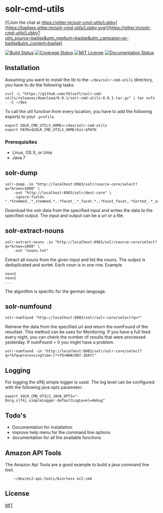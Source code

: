 # solr-cmd-utils

[![Join the chat at https://gitter.im/solr-cmd-utils/Lobby](https://badges.gitter.im/solr-cmd-utils/Lobby.svg)](https://gitter.im/solr-cmd-utils/Lobby?utm_source=badge&utm_medium=badge&utm_campaign=pr-badge&utm_content=badge)

[![Build Status](https://travis-ci.org/tblsoft/solr-cmd-utils.svg?branch=master)](https://travis-ci.org/tblsoft/solr-cmd-utils)
[![Coverage Status](https://coveralls.io/repos/github/tblsoft/solr-cmd-utils/badge.svg?branch=master)](https://coveralls.io/github/tblsoft/solr-cmd-utils?branch=master)
[![MIT License](https://img.shields.io/npm/l/check-dependencies.svg?style=flat-square)](http://opensource.org/licenses/MIT)
[![Documentation Status](http://readthedocs.org/projects/solr-cmd-utils/badge/?version=latest)](http://solr-cmd-utils.readthedocs.io/en/latest/?badge=latest)

## Installation
Assuming you want to install the lib to the `~/dev/solr-cmd-utils` directory, you have to do the following tasks:

    curl -L "https://github.com/tblsoft/solr-cmd-utils/releases/download/0.0.1/solr-cmd-utils-0.0.1.tar.gz" | tar xvfz - -C ~/dev

To call the util function from every location, you have to add the following exports to your `.profile`

    export SOLR_CMD_UTILS_HOME=~/dev/solr-cmd-utils
    export PATH=$SOLR_CMD_UTILS_HOME/bin:$PATH
    
### Prerequisites
* Linux, OS X, or Unix
* Java 7


## solr-dump
    solr-dump -in "http://localhost:8983/solr/source-core/select?q=*&rows=1000" \
        -out "http://localhost:8983/solr/dest-core" \
        -ignore-fields ".*Stemmed_.*_stemmed.*,.*Facet_.*_facet.*,.*Facet_facet,.*Sorted_.*_sorted.*"
        
Download the solr data from the specified input and writes the data to the specified output.
The input and output can be a url or a file.

## solr-extract-nouns
    solr-extract-nouns -in "http://localhost:8983/solr/source-core/select?q=*&rows=1000" \
        -out "nouns.txt"
        

        
Extract all nouns from the given input and list the nouns. The output is deduplicated and sortet. 
Each noun is in one row. Example

    noun1
    noun2
    ...

The algorithm is specific for the german language.

## solr-numfound
    solr-numfound "http://localhost:8983/solr/solr-core/select?q=*"

Retrieve the data from the specified url and return the numFound of the resultset. This method can be uses for Monitoring.
If you have a full feed every night, you can check the number of results that were processed yesterday. If numFound > 0 you might have a problem.

    solr-numfound -in "http://localhost:8983/solr/solr-core/select?q=*&fq=processingtime:[*+TO+NOW/DAY-1DAY]"


## Logging
For logging the slf4j simple logger is used. The log level can be configured with the following java opts parameter:
```
export SOLR_CMD_UTILS_JAVA_OPTS="-Dorg.slf4j.simpleLogger.defaultLogLevel=debug" 
```
       
## Todo's
* Documentation for installation
* improve help menu for the command line options
* documentation for all the available functions
        
## Amazon API Tools
The Amazon Api Tools are a good example to build a java command line tool.
        
        ~/dev/ec2-api-tools/bin>less ec2-cmd
        
## License
[MIT](https://github.com/tblsoft/solr-cmd-utils/blob/master/LICENSE)
        